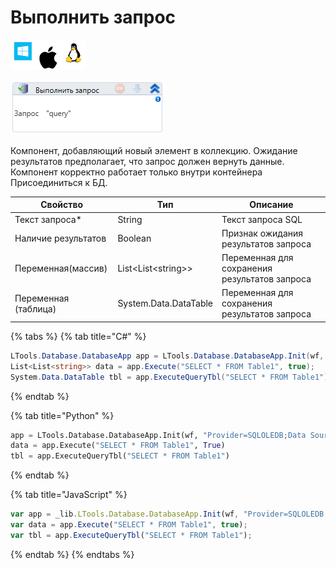 # Выполнить запрос

![](<../../../.gitbook/assets/image (100) (1) (1) (1) (1) (1) (277).png>)

![](<../../../.gitbook/assets/image (421).png>)

Компонент, добавляющий новый элемент в коллекцию. Ожидание результатов предполагает, что запрос должен вернуть данные. Компонент корректно работает только внутри контейнера Присоединиться к БД.

| Свойство             | Тип                   | Описание                                      |
| -------------------- | --------------------- | --------------------------------------------- |
| Текст запроса\*      | String                | Текст запроса SQL                             |
| Наличие результатов  | Boolean               | Признак ожидания результатов запроса          |
| Переменная(массив)   | List\<List\<string>>  | Переменная для сохранения результатов запроса |
| Переменная (таблица) | System.Data.DataTable | Переменная для сохранения результатов запроса |

{% tabs %}
{% tab title="C#" %}
```csharp
LTools.Database.DatabaseApp app = LTools.Database.DatabaseApp.Init(wf, "Provider=SQLOLEDB;Data Source=<servername>;Initial Catalog=<dbname>;Integrated Security=SSPI");
List<List<string>> data = app.Execute("SELECT * FROM Table1", true);
System.Data.DataTable tbl = app.ExecuteQueryTbl("SELECT * FROM Table1");
```
{% endtab %}

{% tab title="Python" %}
```python
app = LTools.Database.DatabaseApp.Init(wf, "Provider=SQLOLEDB;Data Source=<servername>;Initial Catalog=<dbname>;Integrated Security=SSPI")
data = app.Execute("SELECT * FROM Table1", True)
tbl = app.ExecuteQueryTbl("SELECT * FROM Table1")
```
{% endtab %}

{% tab title="JavaScript" %}
```javascript
var app = _lib.LTools.Database.DatabaseApp.Init(wf, "Provider=SQLOLEDB;Data Source=<servername>;Initial Catalog=<dbname>;Integrated Security=SSPI");
var data = app.Execute("SELECT * FROM Table1", true);
var tbl = app.ExecuteQueryTbl("SELECT * FROM Table1");
```
{% endtab %}
{% endtabs %}
